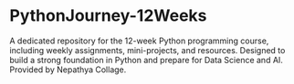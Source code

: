 # PythonJourney-12Weeks
A dedicated repository for the 12-week Python programming course, including weekly assignments, mini-projects, and resources. Designed to build a strong foundation in Python and prepare for Data Science and AI. Provided by Nepathya Collage.